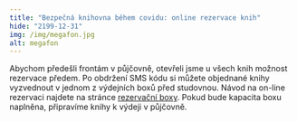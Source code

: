 ```yaml
---
title: "Bezpečná knihovna během covidu: online rezervace knih"
hide: "2199-12-31"
img: /img/megafon.jpg
alt: megafon
---
```


Abychom předešli frontám v půjčovně, otevřeli jsme u všech knih možnost
rezervace předem. Po obdržení SMS kódu si můžete objednané knihy vyzvednout v
jednom z výdejních boxů před studovnou. Návod na on-line rezervaci najdete na
stránce [rezervační boxy](rezervacni_boxy.html).
Pokud bude kapacita boxu naplněna, připravíme knihy k výdeji v půjčovně.


